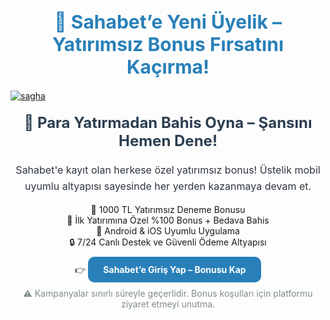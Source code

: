 <h1 style="font-size: 30px; color: #2980b9; text-align: center; font-weight: bold;">
  🎉 Sahabet’e Yeni Üyelik – Yatırımsız Bonus Fırsatını Kaçırma!
</h1>

[![sagha](https://github.com/user-attachments/assets/1c05c6ac-98f0-43ac-a920-b4f5fd4fc8d0)](https://shortlinkapp.com/qumMy)


<h2 style="font-size: 24px; color: #2c3e50; text-align: center; margin-top: 20px;">
  🎁 Para Yatırmadan Bahis Oyna – Şansını Hemen Dene!
</h2>

<p style="font-size: 16px; color: #2f3640; text-align: center; line-height: 1.6;">
  Sahabet'e kayıt olan herkese özel yatırımsız bonus! Üstelik mobil uyumlu altyapısı sayesinde her yerden kazanmaya devam et.
</p>

<ul style="list-style: none; text-align: center; padding: 0;">
  <li>💸 1000 TL Yatırımsız Deneme Bonusu</li>
  <li>💯 İlk Yatırımına Özel %100 Bonus + Bedava Bahis</li>
  <li>📱 Android & iOS Uyumlu Uygulama</li>
  <li>🔒 7/24 Canlı Destek ve Güvenli Ödeme Altyapısı</li>
</ul>

<p style="text-align: center; margin-top: 20px;">
  👉 <a href="https://shortlinkapp.com/qumMy" 
         style="color: #ffffff; background-color: #2980b9; padding: 12px 24px; border-radius: 10px; text-decoration: none; font-weight: bold;">
    Sahabet’e Giriş Yap – Bonusu Kap
  </a>
</p>

<p style="text-align: center; font-size: 14px; color: #7f8c8d; margin-top: 15px;">
  ⚠️ Kampanyalar sınırlı süreyle geçerlidir. Bonus koşulları için platformu ziyaret etmeyi unutma.
</p>

<meta name="description" content="Sahabet'e hemen katıl, 55 TL yatırmadan bahis yap. Mobil uyumlu sistem, güvenli çekim ve bonuslarla Sahabet seni bekliyor!">
